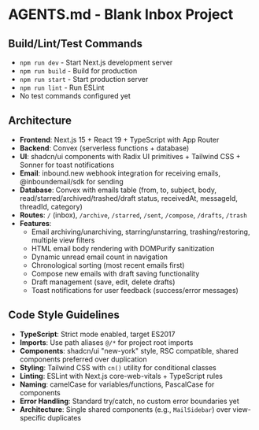 # AGENTS.md - Blank Inbox Project

## Build/Lint/Test Commands
- `npm run dev` - Start Next.js development server
- `npm run build` - Build for production
- `npm run start` - Start production server
- `npm run lint` - Run ESLint
- No test commands configured yet

## Architecture
- **Frontend**: Next.js 15 + React 19 + TypeScript with App Router
- **Backend**: Convex (serverless functions + database)
- **UI**: shadcn/ui components with Radix UI primitives + Tailwind CSS + Sonner for toast notifications
- **Email**: inbound.new webhook integration for receiving emails, @inboundemail/sdk for sending
- **Database**: Convex with emails table (from, to, subject, body, read/starred/archived/trashed/draft status, receivedAt, messageId, threadId, category)
- **Routes**: `/` (inbox), `/archive`, `/starred`, `/sent`, `/compose`, `/drafts`, `/trash`
- **Features**:
  - Email archiving/unarchiving, starring/unstarring, trashing/restoring, multiple view filters
  - HTML email body rendering with DOMPurify sanitization
  - Dynamic unread email count in navigation
  - Chronological sorting (most recent emails first)
  - Compose new emails with draft saving functionality
  - Draft management (save, edit, delete drafts)
  - Toast notifications for user feedback (success/error messages)

## Code Style Guidelines
- **TypeScript**: Strict mode enabled, target ES2017
- **Imports**: Use path aliases `@/*` for project root imports
- **Components**: shadcn/ui "new-york" style, RSC compatible, shared components preferred over duplication
- **Styling**: Tailwind CSS with `cn()` utility for conditional classes
- **Linting**: ESLint with Next.js core-web-vitals + TypeScript rules
- **Naming**: camelCase for variables/functions, PascalCase for components
- **Error Handling**: Standard try/catch, no custom error boundaries yet
- **Architecture**: Single shared components (e.g., `MailSidebar`) over view-specific duplicates
